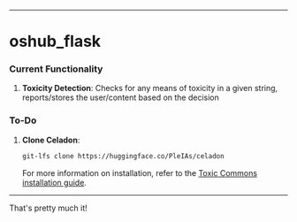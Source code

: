 
---

# oshub_flask

### Current Functionality
1. **Toxicity Detection**: Checks for any means of toxicity in a given string, reports/stores the user/content based on the decision

### To-Do
1. **Clone Celadon**:
   ```bash
   git-lfs clone https://huggingface.co/PleIAs/celadon
   ```
   For more information on installation, refer to the [Toxic Commons installation guide](https://github.com/Pleias/toxic-commons?tab=readme-ov-file#installation).

---

That's pretty much it!
